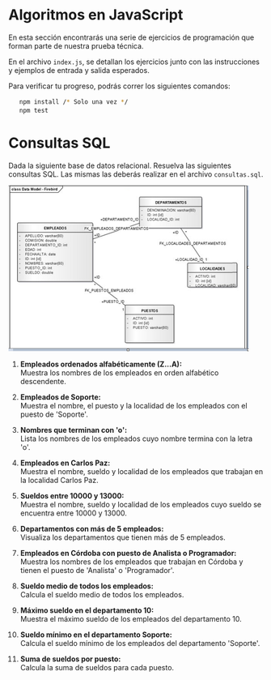 # Algoritmos en JavaScript
En esta sección encontrarás una serie de ejercicios de programación que forman parte de nuestra prueba técnica. 

En el archivo `index.js`, se detallan los ejercicios junto con las instrucciones y ejemplos de entrada y salida esperados. 

Para verificar tu progreso, podrás correr los siguientes comandos:
```bash 
   npm install /* Solo una vez */
   npm test
```

# Consultas SQL
Dada la siguiente base de datos relacional. 
Resuelva las siguientes consultas SQL.
Las mismas las deberás realizar en el archivo `consultas.sql`.

![Diagrama de la base de datos](./assets/diagram-readme.png)

1. **Empleados ordenados alfabéticamente (Z...A):**  
   Muestra los nombres de los empleados en orden alfabético descendente.

2. **Empleados de Soporte:**  
   Muestra el nombre, el puesto y la localidad de los empleados con el puesto de 'Soporte'.

3. **Nombres que terminan con 'o':**  
   Lista los nombres de los empleados cuyo nombre termina con la letra 'o'.

4. **Empleados en Carlos Paz:**  
   Muestra el nombre, sueldo y localidad de los empleados que trabajan en la localidad Carlos Paz.

5. **Sueldos entre 10000 y 13000:**  
   Muestra el nombre, sueldo y localidad de los empleados cuyo sueldo se encuentra entre 10000 y 13000.

6. **Departamentos con más de 5 empleados:**  
   Visualiza los departamentos que tienen más de 5 empleados.

7. **Empleados en Córdoba con puesto de Analista o Programador:**  
   Muestra los nombres de los empleados que trabajan en Córdoba y tienen el puesto de 'Analista' o 'Programador'.

8. **Sueldo medio de todos los empleados:**  
   Calcula el sueldo medio de todos los empleados.

9. **Máximo sueldo en el departamento 10:**  
   Muestra el máximo sueldo de los empleados del departamento 10.

10. **Sueldo mínimo en el departamento Soporte:**  
    Calcula el sueldo mínimo de los empleados del departamento 'Soporte'.

11. **Suma de sueldos por puesto:**  
    Calcula la suma de sueldos para cada puesto.
